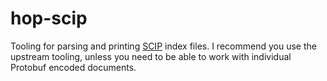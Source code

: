# hop-scip

Tooling for parsing and printing [SCIP] index files. I recommend you use the
upstream tooling, unless you need to be able to work with individual Protobuf encoded
documents.

[SCIP]: https://github.com/sourcegraph/scip
